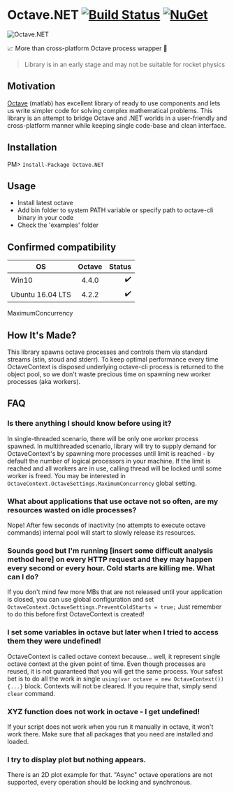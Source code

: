 # Octave.NET [![Build Status](https://travis-ci.org/triforcely/Octave.NET.svg?branch=master)](https://travis-ci.org/triforcely/Octave.NET) [![NuGet](https://img.shields.io/nuget/dt/Octave.NET.svg)](https://www.nuget.org/packages/Octave.NET) 


![Octave.NET](https://i.imgur.com/nNGduNS.png)

📈 More than cross-platform Octave process wrapper 🔬

> Library is in an early stage and may not be suitable for rocket physics

## Motivation

[Octave](https://www.gnu.org/software/octave/) (matlab) has excellent library of ready to use components and lets us write simpler code for solving complex
mathematical problems. This library is an attempt to bridge Octave and .NET worlds in a user-friendly and cross-platform manner while keeping single code-base and clean interface.

## Installation

  PM> `Install-Package Octave.NET`

## Usage

- Install latest octave 
- Add bin folder to system PATH variable
  or specify path to octave-cli binary in your code 
- Check the 'examples' folder

## Confirmed compatibility

| OS            | Octave | Status |
| ------------- |:--------------:| ------------:|
| Win10 | 4.4.0  | ✔️  |
| Ubuntu 16.04 LTS | 4.2.2       |   ✔️|

MaximumConcurrency

## How It's Made? 
This library spawns octave processes and controls them via standard streams (stin, stoud and stderr). To keep optimal performance every time OctaveContext is disposed underlying octave-cli process is returned to the object pool, so we don't waste precious time on spawning new worker processes (aka workers).
## FAQ
### Is there anything I should know before using it?
In single-threaded scenario, there will be only one worker process spawned. In multithreaded scenario, library will try to supply demand for OctaveContext's by spawning more processes until limit is reached - by default the number of logical processors in your machine. If the limit is reached and all workers are in use, calling thread will be locked until some worker is freed. You may be interested in ```OctaveContext.OctaveSettings.MaximumConcurrency``` global setting.
### What about applications that use octave not so often, are my resources wasted on idle processes?
Nope! After few seconds of inactivity (no attempts to execute octave commands) internal pool will start to slowly release its resources. 
### Sounds good but I'm running [insert some difficult analysis method here] on every HTTP request and they may happen every second or every hour. Cold starts are killing me. What can I do?
If you don't mind few more MBs that are not released until your application is closed, you can use global configuration and set ```OctaveContext.OctaveSettings.PreventColdStarts = true;```
Just remember to do this before first OctaveContext is created!
### I set some variables in octave but later when I tried to access them they were undefined!
OctaveContext is called octave context because... well, it represent single octave context at the given point of time. Even though processes are reused, it is not guaranteed that you will get the same process. Your safest bet is to do all the work in single ```using(var octave = new OctaveContext()) {...}``` block. Contexts will not be cleared. If you require that, simply send ```clear``` command.
### XYZ function does not work in octave - I get undefined!
If your script does not work when you run it manually in octave, it won't work there. Make sure that all packages that you need are installed and loaded. 
### I try to display plot but nothing appears.
There is an 2D plot example for that. "Async" octave operations are not supported, every operation should be locking and synchronous.
